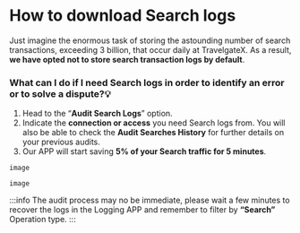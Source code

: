 ﻿---
sidebar_position: 2
---

# How to download Search logs

Just imagine the enormous task of storing the astounding number of search transactions, exceeding 3 billion, that occur daily at TravelgateX. As a result, **we have opted not to store search transaction logs by default**.

### What can I do if I need Search logs in order to identify an error or to solve a dispute?💡

1. Head to the “**Audit Search Logs**” option.
1. Indicate the **connection or access** you need Search logs from. You will also be able to check the **Audit Searches History** for further details on your previous audits.
1. Our APP will start saving **5% of your Search traffic for 5 minutes**. 

```
image
```

```
image
```

:::info
The audit process may no be immediate, please wait a few minutes to recover the logs in the Logging APP and remember to filter by **“Search”** Operation type.
:::